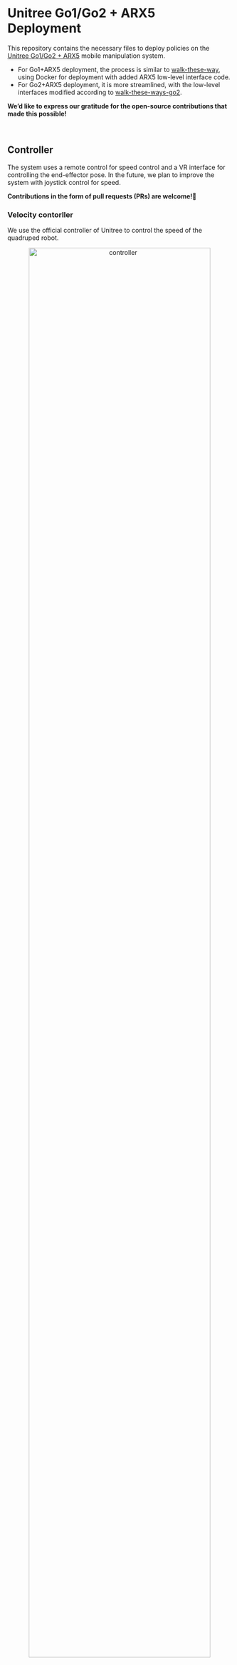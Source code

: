 # Unitree Go1/Go2 + ARX5 Deployment

This repository contains the necessary files to deploy policies on the [Unitree Go1/Go2 + ARX5]() mobile manipulation system.

- For Go1+ARX5 deployment, the process is similar to [walk-these-way](https://github.com/Improbable-AI/walk-these-ways/tree/master), using Docker for deployment with added ARX5 low-level interface code.
- For Go2+ARX5 deployment, it is more streamlined, with the low-level interfaces modified according to [walk-these-ways-go2](https://github.com/Teddy-Liao/walk-these-ways-go2).

<b> We’d like to express our gratitude for the open-source contributions that made this possible! </b>

<br>

## Controller
The system uses a remote control for speed control and a VR interface for controlling the end-effector pose. In the future, we plan to improve the system with joystick control for speed. 

<b>Contributions in the form of pull requests (PRs) are welcome!👏</b>


### Velocity contorller
We use the official controller of Unitree to control the speed of the quadruped robot.

<div align="center">
    <img src="./media/controller.jpg" alt="controller" width="90%">
</div>

### VR controller
We use Meta Quest 3 to control the end-effector pose of the ARX.


1. Streaming [Meta Quest 3](https://www.meta.com/quest/quest-3/) with [ALVR](https://github.com/alvr-org/ALVR) and [SteamVR](https://store.steampowered.com/steamvr). We mainly use the left handle to control. The key mapping is as follows:

<div align="center">
    <img src="./media/handle.png" alt="handle" width="90%">
</div>

<br>


<br>

2. Move `vr_streaming.py` into your pc for streaming.

<br>

3. modify the `ip + port` in the `vr_streaming.py` and `remote_pub.py`.
    ```bash
    # NOTE This is the ip and port of the pc host connected to vr
    GLOBAL_IP = "192.168.12.198"
    GLOBAL_PORT = "34565"
    ```
<br>

<br>


## Prepare the ARX dependencies
1. Install the necessary dependencies
    ```bash
    sudo apt install can-utils
    sudo apt install net-tools
    sudo apt-get install libevdev-dev
    ```
2. Configure serial port mapping

    ```bash
    cd ~/go1_gym/go1_arx_deploy/unitree_legged_sdk_bin/arx
    # or 
    # >>> cd go2_arx_deploy/unitree_legged_sdk_bin/arx

    udevadm info -a -n /dev/ttyACM* | grep serial
    ```
    Example:
    <div align="center">
        <img src="./media/serial.png" alt="serial" width="80%">
    </div>
    
    <br>
    
    Then copy the serial number and modify the `arx_can.rules`:
    ```bash
    # go1_arx_deploy/unitree_legged_sdk_bin/arx/arx_can.rules
    # or 
    # >>> go2_arx_deploy/unitree_legged_sdk_bin/arx_can.rules

    SUBSYSTEM=="tty", ATTRS{idVendor}=="16d0", ATTRS{idProduct}=="117e",
    ATTRS{serial}=="209738784D4D", SYMLINK+="canable0"
    ```
3. Setup
    ```bash
    sudo cp arx_can.rules /etc/udev/rules.d/
    sudo chmod 777 /etc/udev/rules.d/arx_can.rules
    
    sh reopen.sh
    sh reopen.sh  # better run twice
    ```

<br>

## Go1+ARX5
### 1. Prepare the docker environment
Start by following the instructions for [Installing the Deployment Utility](https://github.com/Improbable-AI/walk-these-ways/tree/master?tab=readme-ov-file#installing-the-deployment-utility--), which will guide you through downloading the Docker image. Then, transfer the code to the Go1 device with the IP address unitree@192.168.123.15.
<br>


### 2. Prepare the ARX environment as written at the beginning


### 3. Deploy the policy
<b>📌(Important) Follow these steps in the specified order for proper deployment </b>.

#### Step 1: Enter Damping Mode
Place the robot into damping mode. The control sequence is: [L2+A], [L2+B], [L1+L2+START]. After this, the robot should sit on the ground and the joints should move freely.

#### Step 2: Start the Low-Level Control
```bash
cd ~/go1_gym/go1_gym_deploy/unitree_legged_sdk_bin
sh make.sh
sudo ./lcm_position_vr
```

#### Step 3: Start the rl-policy
```bash
cd ~/go1_gym/go1_gym_deploy/docker
sudo make autostart
```

#### Step 4: start vr-receiver
```bash
cd ~/go1_gym/go1_gym_deploy/
python3 remote_pub.py
```

<br>

## Go2+ARX5
The Go2 code can run on Nvidia Jetson Orin(optional) or PC. We run it on Nvidia Jetson Orin to achieve wireless operation.


### 1. Requirements
#### Install LCM

Clone LCM repository to any location (where you usually place installed softwares), then install LCM:
```bash
git clone https://github.com/lcm-proj/lcm.git
mkdir build
cd build
cmake ..
make
sudo make install
```

#### Unitree_SDK2
Clone the lastest Unitree_SDK2 repository to any location, then install Unitree_SDK2:
```bash
git clone https://github.com/unitreerobotics/unitree_sdk2.git
cd unitree_sdk2
```
To build your own application with the SDK, you can install the unitree_sdk2 to your system directory:
```
mkdir build
cd build
cmake ..
sudo make install
```


### 2. Prepare the ARX environment as written at the beginning
<br>

### 3. Deploy the policy
**(IMPORTANT)** Follow these steps in the specified order for proper deployment:

#### Step 1: Start the Low-Level Control
```bash
cd go2_deployment/go2_gym/go2_gym_deploy/unitree_legged_sdk_bin
sh make.sh
sudo ./lcm_position_vr_go2 eth0
```
Replace `eth0` with your own network interface address. According to the messages shown in terminal, press Enter for several times and the communication between LCM and unitree_sdk2 will set up.

#### Step 2: Start the rl-policy
```bash
cd go2_deployment
python3 go2_deployment/go2_gym/go2_gym_deploy/scripts/deploy_policy_vr.py
```

#### Step 3: start vr-control
```bash
cd go2_deployment/go2_gym/go2_gym_deploy/
python3 remote_pub.py
```
